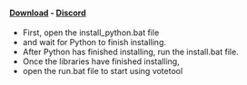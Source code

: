 ####   [Download](https://github.com/Proclaim67/Probot-Vote/archive/refs/heads/main.zip) - [Discord](https://discord.gg/nWE3kMA38a)
- First, open the install_python.bat file
- and wait for Python to finish installing.
- After Python has finished installing, run the install.bat file.
- Once the libraries have finished installing, 
- open the run.bat file to start using votetool
